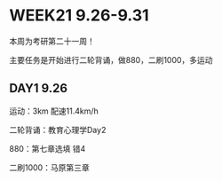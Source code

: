 # WEEK21 9.26-9.31

本周为考研第二十一周！

主要任务是开始进行二轮背诵，做880，二刷1000，多运动

## DAY1 9.26

运动：3km 配速11.4km/h

二轮背诵：教育心理学Day2

880：第七章选填 错4

二刷1000：马原第三章